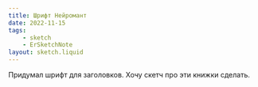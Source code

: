 ```yaml
---
title: Шрифт Нейромант
date: 2022-11-15
tags:
    - sketch
    - ErSketchNote
layout: sketch.liquid
---
```


Придумал шрифт для заголовков. Хочу скетч про эти книжки сделать.
